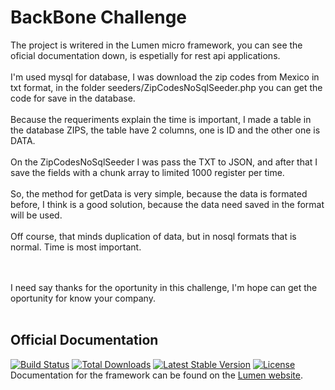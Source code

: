 # BackBone Challenge

The project is writered in the Lumen micro framework, you can see the oficial documentation down, is espetially for rest api applications. <br /><br />
I'm used mysql for database, I was download the zip codes from Mexico in txt format, in the folder seeders/ZipCodesNoSqlSeeder.php you can get the code for save in the database.<br /><br />
Because the requeriments explain the time is important, I made a table in the database ZIPS, the table have 2 columns, one is ID and the other one is DATA.<br /><br />
On the ZipCodesNoSqlSeeder I was pass the TXT to JSON, and after that I save the fields with a chunk array to limited 1000 register per time.<br /><br />
So, the method for getData is very simple, because the data is formated before, I think is a good solution, because the data need saved in the format will be used.<br /><br />
Off course, that minds duplication of data, but in nosql formats that is normal. Time is most important.<br /><br /><br />


I need say thanks for the oportunity in this challenge, I'm hope can get the oportunity for know your company.<br /><br />



## Official Documentation
[![Build Status](https://travis-ci.org/laravel/lumen-framework.svg)](https://travis-ci.org/laravel/lumen-framework)
[![Total Downloads](https://img.shields.io/packagist/dt/laravel/framework)](https://packagist.org/packages/laravel/lumen-framework)
[![Latest Stable Version](https://img.shields.io/packagist/v/laravel/framework)](https://packagist.org/packages/laravel/lumen-framework)
[![License](https://img.shields.io/packagist/l/laravel/framework)](https://packagist.org/packages/laravel/lumen-framework)
Documentation for the framework can be found on the [Lumen website](https://lumen.laravel.com/docs).

